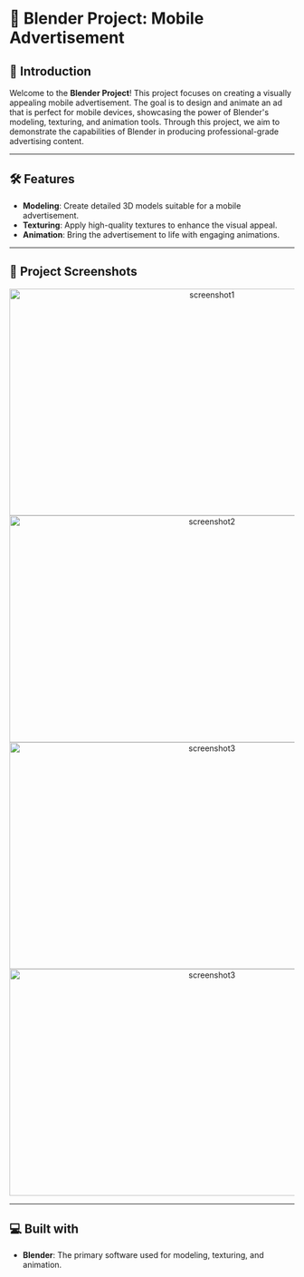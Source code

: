 # 🎨 Blender Project: Mobile Advertisement

## 📜 Introduction
Welcome to the **Blender Project**! This project focuses on creating a visually appealing mobile advertisement. The goal is to design and animate an ad that is perfect for mobile devices, showcasing the power of Blender's modeling, texturing, and animation tools. Through this project, we aim to demonstrate the capabilities of Blender in producing professional-grade advertising content.

---

## 🛠️ Features
- **Modeling**: Create detailed 3D models suitable for a mobile advertisement.
- **Texturing**: Apply high-quality textures to enhance the visual appeal.
- **Animation**: Bring the advertisement to life with engaging animations.


---

## 📸 Project Screenshots

<div align="center">
    <img src="https://i.ibb.co/whK9Tqf/Whats-App-Image-2024-10-19-at-9-20-40-PM.jpg" alt="screenshot1" width="700" height="400" />
    <img src="https://i.ibb.co/HxpLRZY/Whats-App-Image-2024-10-19-at-9-20-39-PM.jpg" alt="screenshot2" width="700" height="400" />
    <img src="https://i.ibb.co/HxpLRZY/Whats-App-Image-2024-10-19-at-9-20-39-PM.jpg" alt="screenshot3" width="700" height="400" />
     <img src="https://i.ibb.co/fG42Gkf/Whats-App-Image-2024-10-19-at-9-20-39-PM-1.jpg" alt="screenshot3" width="700" height="400" />
</div>

---

## 💻 Built with
- **Blender**: The primary software used for modeling, texturing, and animation.

